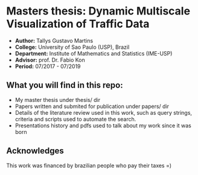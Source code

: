 # Masters thesis: Dynamic Multiscale Visualization of Traffic Data

- **Author:** Tallys Gustavo Martins
- **College:** University of Sao Paulo (USP), Brazil
- **Department:** Institute of Mathematics and Statistics (IME-USP)
- **Advisor:** prof. Dr. Fabio Kon
- **Period:** 07/2017 - 07/2019

## What you will find in this repo:

 - My master thesis under thesis/ dir
 - Papers written and submited for publication under papers/ dir
 - Details of the literature review used in this work, such as query strings,
 criteria and scripts used to automate the search.
 - Presentations history and pdfs used to talk about my work since it was born

## Acknowledges

 This work was financed by brazilian people who pay their taxes =)
